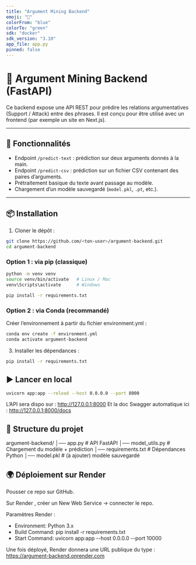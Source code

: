 ```yaml
---
title: "Argument Mining Backend"
emoji: "🧠"
colorFrom: "blue"
colorTo: "green"
sdk: "docker"
sdk_version: "3.10"
app_file: app.py
pinned: false
---
```


# 🧠 Argument Mining Backend (FastAPI)

Ce backend expose une API REST pour prédire les relations argumentatives (Support / Attack) entre des phrases.
Il est conçu pour être utilisé avec un frontend (par exemple un site en Next.js).

---

## 🚀 Fonctionnalités
- Endpoint `/predict-text` : prédiction sur deux arguments donnés à la main.  
- Endpoint `/predict-csv` : prédiction sur un fichier CSV contenant des paires d’arguments.  
- Prétraitement basique du texte avant passage au modèle.  
- Chargement d’un modèle sauvegardé (`model.pkl`, `.pt`, etc.).

---

## 📦 Installation

1. Cloner le dépôt :

```bash
git clone https://github.com/<ton-user>/argument-backend.git
cd argument-backend
```

### Option 1 : via pip (classique)

```bash
python -m venv venv
source venv/bin/activate   # Linux / Mac
venv\Scripts\activate      # Windows

pip install -r requirements.txt
```

### Option 2 : via Conda (recommandé)

Créer l’environnement à partir du fichier environment.yml :

```bash
conda env create -f environment.yml
conda activate argument-backend
```

3. Installer les dépendances :

```bash
pip install -r requirements.txt
```

## ▶️ Lancer en local

```bash
uvicorn app:app --reload --host 0.0.0.0 --port 8000
```

L’API sera dispo sur : http://127.0.0.1:8000
Et la doc Swagger automatique ici : http://127.0.0.1:8000/docs

## 📂 Structure du projet

argument-backend/
│── app.py             # API FastAPI
│── model_utils.py     # Chargement du modèle + prédiction
│── requirements.txt   # Dépendances Python
│── model.pkl          # (à ajouter) modèle sauvegardé

## 🌍 Déploiement sur Render

Pousser ce repo sur GitHub.

Sur Render
, créer un New Web Service → connecter le repo.

Paramètres Render :

- Environment: Python 3.x
- Build Command: pip install -r requirements.txt
- Start Command:
uvicorn app:app --host 0.0.0.0 --port 10000

Une fois déployé, Render donnera une URL publique du type :
https://argument-backend.onrender.com

